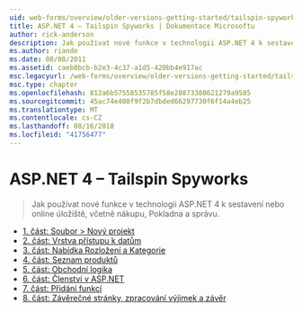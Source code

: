 ```yaml
---
uid: web-forms/overview/older-versions-getting-started/tailspin-spyworks/index
title: ASP.NET 4 – Tailspin Spyworks | Dokumentace Microsoftu
author: rick-anderson
description: Jak používat nové funkce v technologii ASP.NET 4 k sestavení nebo online úložiště, včetně nákupu, Pokladna a správu.
ms.author: riande
ms.date: 08/08/2011
ms.assetid: caeb0bcb-b2e3-4c37-a1d5-420bb4e917ac
msc.legacyurl: /web-forms/overview/older-versions-getting-started/tailspin-spyworks
msc.type: chapter
ms.openlocfilehash: 812a6b57558535785f58e28873380621279a9585
ms.sourcegitcommit: 45ac74e400f9f2b7dbded66297730f6f14a4eb25
ms.translationtype: MT
ms.contentlocale: cs-CZ
ms.lasthandoff: 08/16/2018
ms.locfileid: "41756477"
---
```

<a name="aspnet-4---tailspin-spyworks"></a>ASP.NET 4 – Tailspin Spyworks
====================
> Jak používat nové funkce v technologii ASP.NET 4 k sestavení nebo online úložiště, včetně nákupu, Pokladna a správu.


- [1. část: Soubor > Nový projekt](tailspin-spyworks-part-1.md)
- [2. část: Vrstva přístupu k datům](tailspin-spyworks-part-2.md)
- [3. část: Nabídka Rozložení a Kategorie](tailspin-spyworks-part-3.md)
- [4. část: Seznam produktů](tailspin-spyworks-part-4.md)
- [5. část: Obchodní logika](tailspin-spyworks-part-5.md)
- [6. část: Členství v ASP.NET](tailspin-spyworks-part-6.md)
- [7. část: Přidání funkcí](tailspin-spyworks-part-7.md)
- [8. část: Závěrečné stránky, zpracování výjimek a závěr](tailspin-spyworks-part-8.md)
